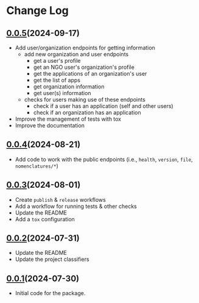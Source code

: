 # Change Log

## [0.0.5](https://github.com/code4romania/pyngohub/releases/tag/0.0.5)(2024-09-17)

* Add user/organization endpoints for getting information
  * add new organization and user endpoints
    * get a user's profile
    * get an NGO user's organization's profile
    * get the applications of an organization's user
    * get the list of apps
    * get organization information
    * get user(s) information
  * checks for users making use of these endpoints
    * check if a user has an application (self and other users)
    * check if an organization has an application
* Improve the management of tests with tox
* Improve the documentation


## [0.0.4](https://github.com/code4romania/pyngohub/releases/tag/0.0.4)(2024-08-21)

* Add code to work with the public endpoints (i.e., `health`, `version`, `file`, `nomenclatures/*`)


## [0.0.3](https://github.com/code4romania/pyngohub/releases/tag/0.0.3)(2024-08-01)

* Create `publish` & `release` workflows
* Add a workflow for running tests & other checks
* Update the README
* Add a `tox` configuration


## [0.0.2](https://github.com/code4romania/pyngohub/releases/tag/0.0.2)(2024-07-31)

* Update the README
* Update the project classifiers


## [0.0.1](https://github.com/code4romania/pyngohub/releases/tag/0.0.1)(2024-07-30)

* Initial code for the package.
